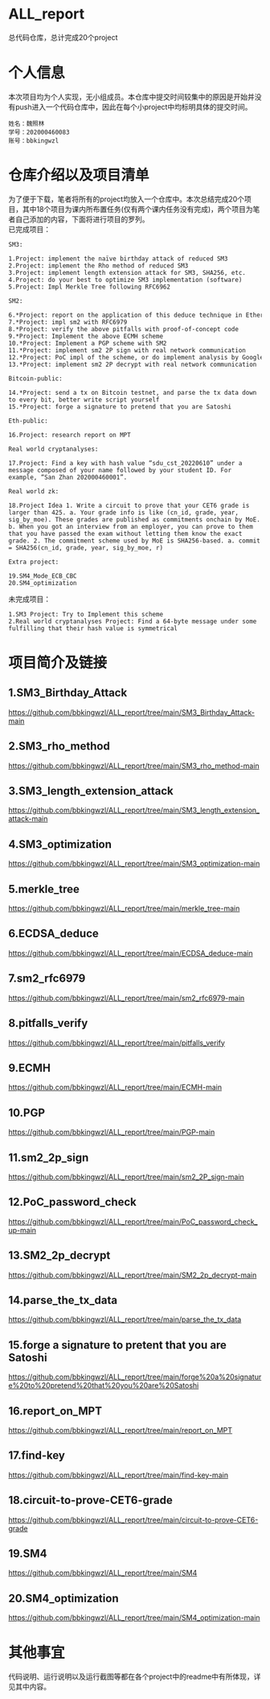 # ALL_report
总代码仓库，总计完成20个project
# 个人信息
本次项目均为个人实现，无小组成员。本仓库中提交时间较集中的原因是开始并没有push进入一个代码仓库中，因此在每个小project中均标明具体的提交时间。
```
姓名：魏照林
学号：202000460083
账号：bbkingwzl
```
# 仓库介绍以及项目清单
为了便于下载，笔者将所有的project均放入一个仓库中。本次总结完成20个项目，其中18个项目为课内所布置任务(仅有两个课内任务没有完成)，两个项目为笔者自己添加的内容，下面将进行项目的罗列。  
已完成项目：
```
SM3:

1.Project: implement the naïve birthday attack of reduced SM3
2.Project: implement the Rho method of reduced SM3
3.Project: implement length extension attack for SM3, SHA256, etc.
4.Project: do your best to optimize SM3 implementation (software)
5.Project: Impl Merkle Tree following RFC6962
```
```
SM2:

6.*Project: report on the application of this deduce technique in Ethereum with ECDSA
7.*Project: impl sm2 with RFC6979
8.*Project: verify the above pitfalls with proof-of-concept code
9.*Project: Implement the above ECMH scheme
10.*Project: Implement a PGP scheme with SM2
11.*Project: implement sm2 2P sign with real network communication
12.*Project: PoC impl of the scheme, or do implement analysis by Google
13.*Project: implement sm2 2P decrypt with real network communication
```
```
Bitcoin-public:

14.*Project: send a tx on Bitcoin testnet, and parse the tx data down to every bit, better write script yourself
15.*Project: forge a signature to pretend that you are Satoshi
```
```
Eth-public:

16.Project: research report on MPT
```
```
Real world cryptanalyses:

17.Project: Find a key with hash value “sdu_cst_20220610” under a message composed of your name followed by your student ID. For example, “San Zhan 202000460001”.
```
```
Real world zk:

18.Project Idea 1. Write a circuit to prove that your CET6 grade is larger than 425. a. Your grade info is like (cn_id, grade, year, sig_by_moe). These grades are published as commitments onchain by MoE. b. When you got an interview from an employer, you can prove to them that you have passed the exam without letting them know the exact grade. 2. The commitment scheme used by MoE is SHA256-based. a. commit = SHA256(cn_id, grade, year, sig_by_moe, r)
```
```
Extra project:

19.SM4_Mode_ECB_CBC
20.SM4_optimization
```
未完成项目：
```
1.SM3 Project: Try to Implement this scheme
2.Real world cryptanalyses Project: Find a 64-byte message under some  fulfilling that their hash value is symmetrical
```
# 项目简介及链接
## 1.SM3_Birthday_Attack
https://github.com/bbkingwzl/ALL_report/tree/main/SM3_Birthday_Attack-main
## 2.SM3_rho_method
https://github.com/bbkingwzl/ALL_report/tree/main/SM3_rho_method-main
## 3.SM3_length_extension_attack
https://github.com/bbkingwzl/ALL_report/tree/main/SM3_length_extension_attack-main
## 4.SM3_optimization
https://github.com/bbkingwzl/ALL_report/tree/main/SM3_optimization-main
## 5.merkle_tree
https://github.com/bbkingwzl/ALL_report/tree/main/merkle_tree-main
## 6.ECDSA_deduce
https://github.com/bbkingwzl/ALL_report/tree/main/ECDSA_deduce-main
## 7.sm2_rfc6979
https://github.com/bbkingwzl/ALL_report/tree/main/sm2_rfc6979-main
## 8.pitfalls_verify
https://github.com/bbkingwzl/ALL_report/tree/main/pitfalls_verify
## 9.ECMH
https://github.com/bbkingwzl/ALL_report/tree/main/ECMH-main
## 10.PGP
https://github.com/bbkingwzl/ALL_report/tree/main/PGP-main
## 11.sm2_2p_sign
https://github.com/bbkingwzl/ALL_report/tree/main/sm2_2P_sign-main
## 12.PoC_password_check
https://github.com/bbkingwzl/ALL_report/tree/main/PoC_password_check_up-main
## 13.SM2_2p_decrypt
https://github.com/bbkingwzl/ALL_report/tree/main/SM2_2p_decrypt-main
## 14.parse_the_tx_data
https://github.com/bbkingwzl/ALL_report/tree/main/parse_the_tx_data
## 15.forge a signature to pretent that you are Satoshi
https://github.com/bbkingwzl/ALL_report/tree/main/forge%20a%20signature%20to%20pretend%20that%20you%20are%20Satoshi
## 16.report_on_MPT
https://github.com/bbkingwzl/ALL_report/tree/main/report_on_MPT
## 17.find-key
https://github.com/bbkingwzl/ALL_report/tree/main/find-key-main
## 18.circuit-to-prove-CET6-grade
https://github.com/bbkingwzl/ALL_report/tree/main/circuit-to-prove-CET6-grade
## 19.SM4
https://github.com/bbkingwzl/ALL_report/tree/main/SM4
## 20.SM4_optimization
https://github.com/bbkingwzl/ALL_report/tree/main/SM4_optimization-main
# 其他事宜
代码说明、运行说明以及运行截图等都在各个project中的readme中有所体现，详见其中内容。

